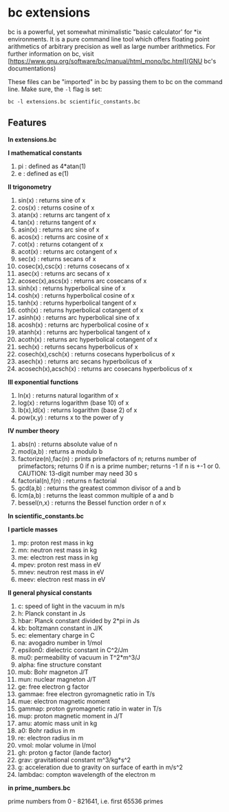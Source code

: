bc extensions
=============


bc is a powerful, yet somewhat minimalistic "basic calculator'
for *ix environments. It is a pure command line tool which offers
floating point arithmetics of arbitrary precision as well as large
number arithmetics. For further information on bc, visit
[https://www.gnu.org/software/bc/manual/html_mono/bc.html](GNU bc's documentations)

These files can be "imported" in bc by passing them to bc on the
command line. Make sure, the `-l` flag is set:

    bc -l extensions.bc scientific_constants.bc

Features
--------

**In extensions.bc**

**I	mathematical constants**

1.	pi			:	defined as 4*atan(1)
2.	e			:	defined as e(1)

**II	trigonometry**

1.	sin(x)			:	returns sine of x
2.	cos(x)			:	returns cosine of x
3.	atan(x)			:	returns arc tangent of x
4.	tan(x)			:	returns tangent of x
5.	asin(x)			:	returns arc sine of x
6.	acos(x)			:	returns arc cosine of x
7.	cot(x)			:	returns cotangent of x
8.	acot(x)			:	returns arc cotangent of x
9.	sec(x)			:	returns secans of x
10.	cosec(x),csc(x)		:	returns cosecans of x
11.	asec(x)			:	returns arc secans of x
12.	acosec(x),ascs(x)	:	returns arc cosecans of x
13.	sinh(x)			:	returns hyperbolical sine of x
14.	cosh(x)			:	returns hyperbolical cosine of x
15.	tanh(x)			:	returns hyperbolical tangent of x
16.	coth(x)			:	returns hyperbolical cotangent of x
17.	asinh(x)		:	returns arc hyperbolical sine of x
18.	acosh(x)		:	returns arc hyperbolical cosine of x
19.	atanh(x)		:	returns arc hyperbolical tangent of x
20.	acoth(x)		:	returns arc hyperbolical cotangent of x
21.	sech(x)			:	returns secans hyperbolicus of x
22.	cosech(x),csch(x)	:	returns cosecans hyperbolicus of x
23.	asech(x)		:	returns arc secans hyperbolicus of x
24.	acosech(x),acsch(x)	:	returns arc cosecans hyperbolicus of x


**III	exponential functions**

1.	ln(x)			:	returns natural logarithm of x
2.	log(x)			:	returns logarithm (base 10) of x
3.	lb(x),ld(x)		:	returns logarithm (base 2) of x
4.	pow(x,y)		:	returns x to the power of y

**IV number theory**

1.	abs(n)			:	returns absolute value of n
2.	mod(a,b)		:	returns a modulo b
3.	factorize(n),fac(n)	:	prints primefactors of n;
					returns number of primefactors;
					returns 0 if n is a prime number;
					returns -1 if n is +-1 or 0.
					CAUTION: 13-digit number may need 30 s
4.	factorial(n),f(n)	:	returns n factorial
5.	gcd(a,b)		:	returns the greatest common divisor of a and b
6.	lcm(a,b)		:	returns the least common multiple of a and b
7. bessel(n,x)			:	returns the Bessel function order n of x

**In scientific_constants.bc**

**I particle masses**

1. mp: proton rest mass in kg
2. mn: neutron rest mass in kg
3. me: electron rest mass in kg
4. mpev: proton rest mass in eV
5. mnev: neutron rest mass in eV
6. meev: electron rest mass in eV

**II general physical constants**

1. c: speed of light in the vacuum in m/s
2. h: Planck constant in Js
3. hbar: Planck constant divided by 2*pi in Js
4. kb: boltzmann constant in J/K
5. ec: elementary charge in C
6. na: avogadro number in 1/mol
7. epsilon0: dielectric constant in C^2/Jm
8. mu0: permeability of vacuum in T^2*m^3/J
9. alpha: fine structure constant
10. mub: Bohr magneton J/T
11. mun: nuclear magneton J/T
12. ge: free electron g factor
13. gammae: free electron gyromagnetic ratio in T/s
14. mue: electron magnetic moment
15. gammap: proton gyromagnetic ratio in water in T/s
16. mup: proton magnetic moment in J/T
17. amu: atomic mass unit in kg
18. a0: Bohr radius in m
19. re: electron radius in m
20. vmol: molar volume in l/mol
21. gh: proton g factor (lande factor)
22. grav: gravitational constant m^3/kg*s^2
23. g: acceleration due to gravity on surface of earth in m/s^2
24. lambdac: compton wavelength of the electron m

**in prime_numbers.bc**

prime numbers from 0 - 821641, i.e. first 65536 primes
